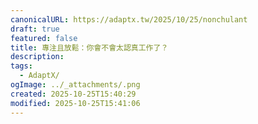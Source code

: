 ```yaml
---
canonicalURL: https://adaptx.tw/2025/10/25/nonchulant
draft: true
featured: false
title: 專注且放鬆：你會不會太認真工作了？
description:
tags:
  - AdaptX/
ogImage: ../_attachments/.png
created: 2025-10-25T15:40:29
modified: 2025-10-25T15:41:06
---
```



